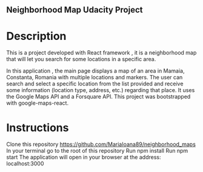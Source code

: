 ## Neighborhood Map Udacity Project

# Description
This is a project developed with React framework , it is a neighborhood map that will let you search for some locations in a specific area.

In this application , the main page displays a map of an area in Mamaia, Constanta, Romania with multiple locations and markers. 
The user can search and select a specific location from the list provided and receive some information (location type, address, etc.) regarding that place.
It uses the Google Maps API and a Forsquare API. This project was bootstrapped with 
google-maps-react.

# Instructions
Clone this repository https://github.com/MariaIoana89/neighborhood_maps 
In your terminal go to the root of this repository
Run npm install
Run npm start
The application will open in your browser at the address: localhost:3000
